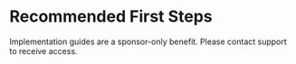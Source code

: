 # Recommended First Steps

Implementation guides are a sponsor-only benefit. Please contact support to receive access.
